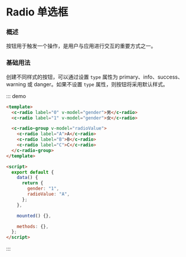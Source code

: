 # Radio 单选框

### 概述

按钮用于触发一个操作，是用户与应用进行交互的重要方式之一。

### 基础用法

创建不同样式的按钮，可以通过设置 `type` 属性为 primary、info、success、warning 或 danger。如果不设置 `type` 属性，则按钮将采用默认样式。

::: demo

```html
<template>
  <c-radio label="0" v-model="gender">男</c-radio>
  <c-radio label="1" v-model="gender">女</c-radio>

  <c-radio-group v-model="radioValue">
    <c-radio label="A">A</c-radio>
    <c-radio label="B">B</c-radio>
    <c-radio label="C">C</c-radio>
  </c-radio-group>
</template>

<script>
  export default {
    data() {
      return {
        gender: "1",
        radioValue: "A",
      };
    },

    mounted() {},

    methods: {},
  };
</script>
```

:::
